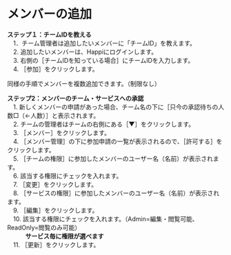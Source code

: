 # メンバーの追加

**ステップ１：チームIDを教える**  
　1．チーム管理者は追加したいメンバーに「チームID」を教えます。  
　2. 追加したいメンバーは、Happiにログインします。  
　3. 右側の［チームIDを知っている場合］にチームIDを入力します。  
　4. ［参加］をクリックします。  
 
  同様の手順でメンバーを複数追加できます。（制限なし）

**ステップ2：メンバーのチーム・サービスへの承認**    
　1. 新しくメンバーの申請があった場合、チーム名の下に［只今の承認待ちの人数□（←人数）］と表示されます。  
　2. チームの管理者はチームの右側にある［▼］をクリックします。  
　3. ［メンバー］をクリックします。  
　4. ［メンバー管理］の下に参加申請の一覧が表示されるので、［許可する］をクリックします。  
　5. ［チームの権限］に参加したメンバーのユーザー名（名前）が表示されます。    
　6. 該当する権限にチェックを入れます。  
　7. ［変更］をクリックします。  
　8. ［サービスの権限］に参加したメンバーのユーザー名（名前）が表示されます。  
　9. ［編集］をクリックします。  
　10. 該当する権限にチェックを入れます。（Admin=編集・閲覧可能、ReadOnly=閲覧のみ可能）  
　　　**サービス毎に権限が選べます**  
　11. ［更新］をクリックします。  
